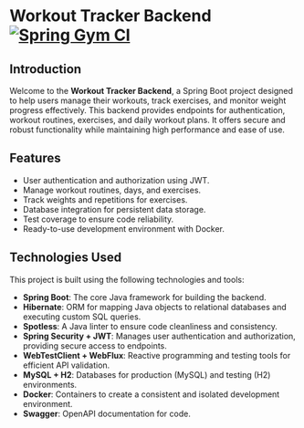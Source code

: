 # Workout Tracker Backend  [![Spring Gym CI](https://github.com/manulucena12/spring-gym/actions/workflows/maven.yml/badge.svg)](https://github.com/manulucena12/spring-gym/actions/workflows/maven.yml)

## Introduction

Welcome to the **Workout Tracker Backend**, a Spring Boot project designed to help users manage their workouts, track exercises, and monitor weight progress effectively. This backend provides endpoints for authentication, workout routines, exercises, and daily workout plans. It offers secure and robust functionality while maintaining high performance and ease of use.

## Features

- User authentication and authorization using JWT.
- Manage workout routines, days, and exercises.
- Track weights and repetitions for exercises.
- Database integration for persistent data storage.
- Test coverage to ensure code reliability.
- Ready-to-use development environment with Docker.

## Technologies Used

This project is built using the following technologies and tools:

- **Spring Boot**: The core Java framework for building the backend.
- **Hibernate**: ORM for mapping Java objects to relational databases and executing custom SQL queries.
- **Spotless**: A Java linter to ensure code cleanliness and consistency.
- **Spring Security + JWT**: Manages user authentication and authorization, providing secure access to endpoints.
- **WebTestClient + WebFlux**: Reactive programming and testing tools for efficient API validation.
- **MySQL + H2**: Databases for production (MySQL) and testing (H2) environments.
- **Docker**: Containers to create a consistent and isolated development environment.
- **Swagger**: OpenAPI documentation for code.